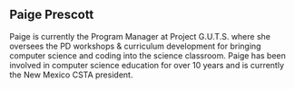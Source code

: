 ## Paige Prescott

Paige is currently the Program Manager at Project G.U.T.S. where she oversees the PD workshops & curriculum development for bringing computer science and coding into the science classroom.  Paige has been involved in computer science education for over 10 years and is currently the New Mexico CSTA president.  